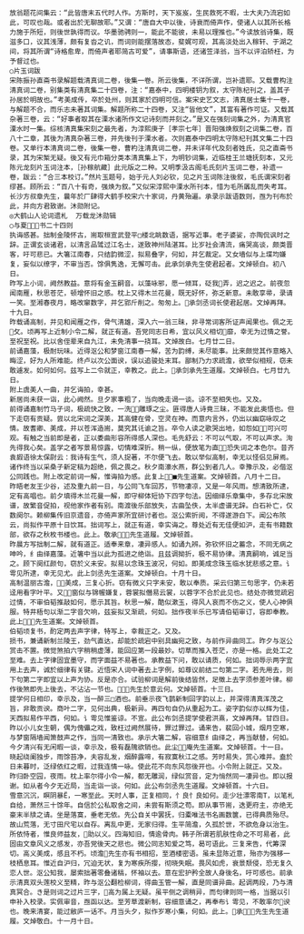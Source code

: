 <!-- { "loadSidebar": true } -->
    放翁题花间集云：“此皆唐末五代时人作。方斯时，天下岌岌，生民救死不暇，士大夫乃流宕如此，可叹也哉。或者出於无聊故耶。”又谓：“唐自大中以後，诗衰而倚声作，使诸人以其所长格力施于所短，则後世孰得而议。华墨驰骋则一，能此不能彼，未易以理推也。”今读放翁诗集，既滋多口，议其浅薄，颇有复沓之讥，而词则能摆落故态，斐娓可观，其高淡处出入稼轩、于湖之间，将其所谓“诗格愈卑，而倚声者耶简古可爱”，请事斯语，还诸笠泽翁，当不以评泊矫枉，为予督过也。
    ○片玉词跋
    宋陈振孙直斋书录解题载清真词二卷，後集一卷。所云後集，不详所谓，岂补遗耶。又载曹构注清真词二卷，别集类有清真集二十四卷，注：“嘉泰中，四明楼钥为叙，太守陈杞刊之，盖其子孙居於明故也。”考美成传，卒於处州，则其家於四明可信。案宋史艺文志，清真居士集十一卷，与解题不合，而乐志未著其词集。解题所称二十四卷，又注“皆他文”，其富有著作可证。又载其杂著三卷，云：“好事者取其在溧水诸所作文记诗刻而并刻之。”是又在强刻词集之外，为清真官溧水时一集。综核清真集宋刻之最先者，为淳熙庚子［孝宗七年］晋阳强焕叙刻之词集二卷，百八十二章，其後为清真杂著三卷，并先後刊于溧水者。次则嘉泰中四明太守陈杞刊其文集二十四卷。又单行本清真词二卷，後集一卷，曹杓注清真词二卷，并未详年代及刻者姓氏，见之直斋书录，其为宋椠无疑。後又有元巾箱分类本清真集上下，为明钞词集，近临桂王兰塘抚刻本，又元陈元龙刻片玉词注本，［孙稼航藏］此元版之二种。又明季汲古阁毛氏刻片玉词二卷，补遗一卷，跋云：“合三本校订。”然片玉题号，始于元人刘必钦，见之片玉词陈注後叙，毛氏谓宋刻者缪甚。顾所云：“百八十有奇，强焕为叙。”又似宋淳熙中溧水所刊本，惜为毛所羼乱而失考耳。
    长沙方叔章先生，曩年於厂肆得大鹤手校宋六十家词，丹黄殆遍。承录示跋语数则，亟为刊布於此，并向方君致谢。沐勋附记。
    ◎大鹤山人论词遗札  万载龙沐勋辑
    ○与夏书二十四则
    执诲感甚。拙制金陵怀古，耑取桓宣武登平□楼北眺数语，据写近事。老子婆娑，亦陶侃讽时之辞。正谓玄谈诸君，以清言品骘过江名士，遂致神州陆湛耳。比岁社会清流，痛哭高谈，颇类晋客，吁可悲已。大箸江南春，只结韵微涩，拟易叠字，何如，并乞裁定。又女墙似与上堞均嫌复，妄似以缭字，不审当否。馀俱隽逸，无懈可击。此承剑承先生使君起者。文焯顿白。初八日。
    昨写上小词，阙然教益。意将有金玉嗣音。以藻咏邪，愿一倾耳，砭我弄，迟之迟之。前夜忽闻南雁，秋思苍茫，顿增怀旧之感。枕上又得木兰花曼，既无好怀，弥乏新意。未敢享帚，录请一笑。至湘春夜月，略改窜数字，并乞郢斤削之。匆匆上。承剑丞词长使君起居。文焯再拜。十九日。
    昨载诵高制，并见和闻雁之作，骨气清雄，深入六一翁三昧，非寻常词客所证声闻果也。佩之无攵。顷再写上近制小令二解，就正有道。吾党同志日希，宜以风义相切靡，幸无为过情之誉。至祝至祝。比以舍侄辈来自九江，未免清事一挠耳。文焯故白。七月廿二日。
    前诵嘉藻，极耐玩味。近得沤公和梦窗江南春一解，苦为韵缚，未尽能事。比来颇觉其作意略入晦涩，好为人所难能。终卢以次公面谀，误以追骏处末耳。鄙制乃力求疏澹，欲举似相规，窃未敢遽发。如何如何。兹写上二令就正，幸教之。此上。承剑承先生道履。文焯顿白。七月廿九日。
    附上虞美人一曲，并乞诲拍，幸甚。
    新居尚未获一诣，此心阙然。旦夕家事粗了，当向晚走谒一谈。谅不至相失也。又及。
    前得诵嘉制竹马子词，极疏快之致，一洗雕琢之尘。匪得唐人诗竟三昧，不能发此奥悟也。但下走窃有贡疑。尝以北宋词之深美，其高健在骨，空灵在神。而意内言外，仍出以幽窈咏叹之情。故耆卿、美成，并以苍浑造耑，莫究其讬谕之旨。卒令人读之歌哭出地，如怨如，可兴可观。有触之当前即是者，正以委曲形容所得感人深也。毛先舒云：不可以气取，不可以声求。洵先得我心矣。盖学之者写景易惊露，切情难深折。稍一纵，便放笔为直，恐失词之本色尔。昔齐袁嘏语徐太保尉云：我诗有生气，须人捉著，不尔便飞去。敢以举似高制，幸无以怪侣见屏焉。诸作终当以采桑子新定稿为超绝，佩之畏之。秋夕南濠水燕，群公到者几人。幸豫示及，必偕沤公同践也。附上改定前词一解，惟诲拍为感。此复上■先生道案。文焯顿首。八月十二日。
    昨晤老友王少谷，述及重九前一日，与公同飞车回苏，节物凄凉，又是一年风雨。想清致所逮，定有高唱也。前夕填得木兰花曼一解，即守柳体短协下四字句法。因细绎乐章集中，多存北宋故谱，故繁音促拍，视他家作者有别。南渡後乐部放失，古曲坠佚，太半虚谱无辞。白石补亡，仅数阕尔。赖柳集传旧京遗音，亦倚声家所宜研讨者也。沤公索折阅，不得遂游白下。闻公布陔云，尚拟作平原十日饮耳。拙词写上，就正有道，幸实诲之。尊处近有无佳便如沪，走有书籍数部，欲存之秋枚书楼也。此上。敬承先生道履。文焯顿首。
    昨晨方写拙制二解，就有道正。适奉来章，凄异感人。如诵九辨。弥钦怀旧之蓄念，不同无病之呻吟，纟由绎嘉藻。近箸中当以此为孤进之绝诣。且兹调拗折，极不易协律。清真嗣响，诚足当之。顾下阕红颜句，窃於义未安。拟易以念珠玉波况，何如。即美成念珠玉临水犹悲感之意。讠雩见所逮，幸无见尤。此上剑丞先生道案。文焯顿白。十月十日。
    高制温丽古澹，美成，三复心折。窃有微义只字未安，敢以奉质。采云归第三句思字，仍未若迳用看字叶平。又窗似与锦幄嫌复，蓉裳拟僭易云裳，以蓉字不合於此见也。结处亦微觉疏宕过情，不审伯韬推敲如何，愿示其旨。秋思一解，酷似漱玉，得风人哀而不伤之义，使人心神俱服。特井梧句以渐二字音欠响，兹妄拟又渐疏，何如。拙作夜半乐已写请伯韬审订，容即奉教。此上先生道案。文焯顿首。
    伯韬顷复书，酌定两去声字律，特写上，幸裁正之。又及。
    损书，兼诵新制兰陵王，劲气直达，却能於疏宕中别具幽宛之致，与前作异曲同工。昨夕与沤公赏击不置。微觉煞拍六字稍稍虚薄，能回应第一段最妙。切草而推入苍茫，亦是一格。此处工之至难。去上字律固宜墨守，而字面益不易著也。承教益下问，敢以请质，何如。拙词辱示两字宜用上去声，诚於细律有关键。近悟宋人词中著去上字例，如尊议前结二句第二字。若先用去，则下句第二字即宜以上声为协。反是亦合。试验柳词是解前後结皆然，足徵上去字须参差叶律。柳作後煞即先上後去，不沾沾一节也。先生於意云何。文焯顿首。十三日。
    提学何日相印，幸示及，当一醉三□酒也。前垂示夜飞鹊新制回字韵以上，并深得清真浑茂之旨，非敢贡谀。商叶二字，见何出典，极新异。再四句自仍从重起为工。姿字韵似亦以辉为佳，天西拟易作平西，何如。讠雩见惟鉴谅。不宣。此公布剑丞提学使君洪熹，文焯再拜。甘四日。
    昨以小儿女生朝，偶为傀儡之戏，致枉过阙然展待，罪过罪过。诵来告，裴回小城，烟月空寒，与梦窗隔墙闻箫鼓声之作，当同一清致也。承示大箸二解，容细意纟由绎之，再当献替，何如。今夕清兴有无闲暇一谈，幸示及，极有磊隗欲销也。此尘庵先生道案。文焯顿首。十一日。
    晓起绕阑独步，雨馀苔净，夫容乱发，烟醉露啼，有寂寞秋江之感。芳时易失，赏心难并。盍於日未暮时，泛绿依红之暇，过我连情一咏。使此花不向东风怨後开也。小令附上就正。又及。
    昨归卧空园，夜雨。枕上率尔得小令一解，都无雕润，绿似赏音，定为悄然同一凄异也。即以报谢。如从者今夕无近局，当走诣一谈。何如。此公布剑丞先生道履。文焯顿首。十六日。
    雪意沉沉，瞑阴暴Ё，一寒至此。天时人事，正复相同，忄良忄良如何。走少壮漂零南Т，以笔札自给，萧然三十馀年。自信於公私取舍之间，未尝有斯须之苟。即从事节耑，迭更府主，亦绝无豪末半牍之请。坐是落寞，垂老无依。先公自关中罢抚，归橐唯法书名画数箧，已得典质殆尽。故山荒落，无寸田尺宅以自存。离乱中更，无家归得。生平简澹，久孤於世，不欲危身以治生。所依恃者，惟良师益友，助以义。四海知旧，情逾骨肉。韩子所谓若肌肤性命之不可易者，此固由文章风义之感发，亦吾党後天之悲也。微公同志知爱之笃，曷可语此。三复来告，代筹深切。高义美成，感且不朽。顷澹先生亦有书相招，至酒楼密语。虽未显陈近意，殆亦为强移一枝栖息耳。惟近自沪归，冗迫无状，复为寒疾所撄，彻晓失眠。畏风如虎，衰景颓侵，恐无复久恋人世。沤公知我，屡索拙著零叠诸稿，怀袖以去。意在宏护矜全故人身後名，吁可感也。前承示清真双头莲校义至精，昨与沤公翻检柳词，得曲玉管一解，直是同谱异曲。起调两段，乃与清真冥合。き是则词之过片三字，高为属上无疑。虽平侧之调稍异，而句律则同一格，当据以引申补入校录。实佩审音，亟函以达。至芳草渡新制，容细意诵之，再奉布讠雩见，不敢率尔谀也。晚来清宴，能过敝庐一话不。月当头夕，拟作岁寒小集，何如。此上。承先生先生道履。文焯敬白。十一月十日。

